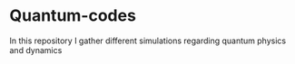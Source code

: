 # Quantum-codes
In this  repository I gather different simulations regarding quantum physics and dynamics

